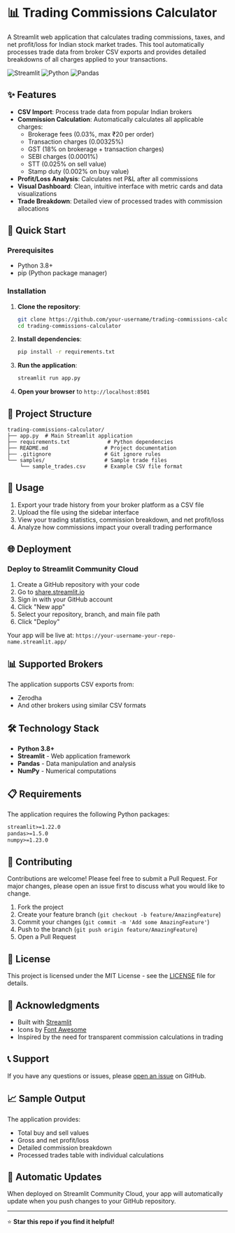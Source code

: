 # 📊 Trading Commissions Calculator

A Streamlit web application that calculates trading commissions, taxes, and net profit/loss for Indian stock market trades. This tool automatically processes trade data from broker CSV exports and provides detailed breakdowns of all charges applied to your transactions.

![Streamlit](https://img.shields.io/badge/Streamlit-FF4B4B?style=for-the-badge&logo=Streamlit&logoColor=white)
![Python](https://img.shields.io/badge/Python-3776AB?style=for-the-badge&logo=python&logoColor=white)
![Pandas](https://img.shields.io/badge/Pandas-2C2D72?style=for-the-badge&logo=pandas&logoColor=white)

## ✨ Features

- **CSV Import**: Process trade data from popular Indian brokers
- **Commission Calculation**: Automatically calculates all applicable charges:
  - Brokerage fees (0.03%, max ₹20 per order)
  - Transaction charges (0.00325%)
  - GST (18% on brokerage + transaction charges)
  - SEBI charges (0.0001%)
  - STT (0.025% on sell value)
  - Stamp duty (0.002% on buy value)
- **Profit/Loss Analysis**: Calculates net P&L after all commissions
- **Visual Dashboard**: Clean, intuitive interface with metric cards and data visualizations
- **Trade Breakdown**: Detailed view of processed trades with commission allocations

## 🚀 Quick Start

### Prerequisites

- Python 3.8+
- pip (Python package manager)

### Installation

1. **Clone the repository**:
   ```bash
   git clone https://github.com/your-username/trading-commissions-calculator.git
   cd trading-commissions-calculator
   ```

2. **Install dependencies**:
   ```bash
   pip install -r requirements.txt
   ```

3. **Run the application**:
   ```bash
   streamlit run app.py
   ```

4. **Open your browser** to `http://localhost:8501`

## 📁 Project Structure

```
trading-commissions-calculator/
├── app.py  # Main Streamlit application
├── requirements.txt            # Python dependencies
├── README.md                  # Project documentation
├── .gitignore                 # Git ignore rules
└── samples/                   # Sample trade files
    └── sample_trades.csv      # Example CSV file format
```

## 🔧 Usage

1. Export your trade history from your broker platform as a CSV file
2. Upload the file using the sidebar interface
3. View your trading statistics, commission breakdown, and net profit/loss
4. Analyze how commissions impact your overall trading performance

## 🌐 Deployment

### Deploy to Streamlit Community Cloud

1. Create a GitHub repository with your code
2. Go to [share.streamlit.io](https://share.streamlit.io)
3. Sign in with your GitHub account
4. Click "New app"
5. Select your repository, branch, and main file path
6. Click "Deploy"

Your app will be live at: `https://your-username-your-repo-name.streamlit.app/`

## 📊 Supported Brokers

The application supports CSV exports from:

- Zerodha
- And other brokers using similar CSV formats

## 🛠️ Technology Stack

- **Python 3.8+**
- **Streamlit** - Web application framework
- **Pandas** - Data manipulation and analysis
- **NumPy** - Numerical computations

## 📋 Requirements

The application requires the following Python packages:

```txt
streamlit>=1.22.0
pandas>=1.5.0
numpy>=1.23.0
```

## 🤝 Contributing

Contributions are welcome! Please feel free to submit a Pull Request. For major changes, please open an issue first to discuss what you would like to change.

1. Fork the project
2. Create your feature branch (`git checkout -b feature/AmazingFeature`)
3. Commit your changes (`git commit -m 'Add some AmazingFeature'`)
4. Push to the branch (`git push origin feature/AmazingFeature`)
5. Open a Pull Request

## 📝 License

This project is licensed under the MIT License - see the [LICENSE](LICENSE) file for details.

## 🙏 Acknowledgments

- Built with [Streamlit](https://streamlit.io/)
- Icons by [Font Awesome](https://fontawesome.com/)
- Inspired by the need for transparent commission calculations in trading

## 📞 Support

If you have any questions or issues, please [open an issue](https://github.com/your-username/trading-commissions-calculator/issues) on GitHub.

## 📈 Sample Output

The application provides:

- Total buy and sell values
- Gross and net profit/loss
- Detailed commission breakdown
- Processed trades table with individual calculations

## 🔄 Automatic Updates

When deployed on Streamlit Community Cloud, your app will automatically update when you push changes to your GitHub repository.

---

⭐ **Star this repo if you find it helpful!**